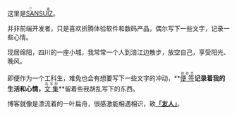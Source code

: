 这里是[<ruby>SANSUIZ<rp>(</rp><rt>三歳</rt><rp>)</rp></ruby>](https://buyivi.xyz/)。

并非前端开发者，只是喜欢折腾体验软件和数码产品，偶尔写下一些文字，记录一些心情。<br>

现居绵阳，四川的一座小城，我常常一个人到涪江边散步，放空自己，享受阳光、晚风。<br>

即便作为一个工科生，难免也会有想要写下一些文字的冲动，**[<ruby>便 签<rp>(</rp><rt>碎碎念</rt><rp>)</rp></ruby>](https://blog.buyivi.xyz/)**记录着我的生活和心情，**[<ruby>文 集<rp>(</rp><rt>乱写的</rt><rp>)</rp></ruby>](https://wenji.buyivi.xyz/)**留着些我胡乱写下的东西。<br>

博客就像是漂流着的一叶扁舟，很感激能相遇相识，致[**「友人」**](https://buyivi.xyz/friend)。